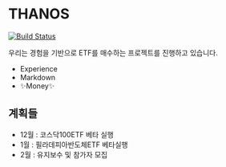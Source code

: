 # THANOS
[![Build Status](https://travis-ci.org/joemccann/dillinger.svg?branch=master)](https://travis-ci.org/joemccann/dillinger)

우리는 경험을 기반으로 ETF를 매수하는 프로젝트를 진행하고 있습니다. 

- Experience
- Markdown
- ✨Money✨

## 계획들
- 12월 : 코스닥100ETF 베타 실행
- 1월 : 필라데피아반도체ETF 베타실행
- 2월 : 유지보수 및 참가자 모집
